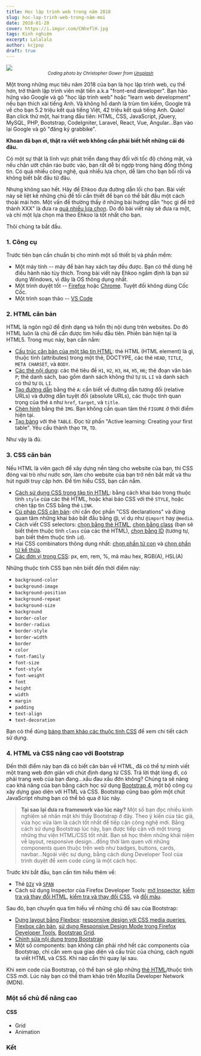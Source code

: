 ```yaml
---
title: Học lập trình web trong năm 2018
slug: hoc-lap-trinh-web-trong-năm-moi
date: 2018-01-20
cover: https://i.imgur.com/CNheflH.jpg
tags: Kinh nghiệm
excerpt: Lalalala
author: kcjpop
draft: true
---
```


![](https://i.imgur.com/CNheflH.jpg)
<small style="text-align: center; display: block">_Coding photo by Christopher Gower from [Unsplash](https://unsplash.com/photos/m_HRfLhgABo)_</small>

Một trong những mục tiêu năm 2018 của bạn là học lập trình web, cụ thể hơn, trở thành lập trình viên mặt tiền a.k.a "front-end developer". Bạn hào hứng vào Google và gõ "học lập trình web" hoặc "learn web development" nếu bạn thích xài tiếng Anh. Và không hổ danh là trùm tìm kiếm, Google trả về cho bạn 5.2 triệu kết quả tiếng Việt, 42 triệu kết quả tiếng Anh. Quào! Bạn click thử một, hai trang đầu tiên: HTML, CSS, JavaScript, jQuery, MySQL, PHP, Bootstrap, CodeIgniter, Laravel, React, Vue, Angular...Bạn vào lại Google và gõ "đăng ký grabbike".

**Khoan đã bạn ơi, thật ra viết web không cần phải biết hết những cái đó đâu.**

Có một sự thật là lĩnh vực phát triển đang thay đổi với tốc độ chóng mặt, và nếu chân ướt chân ráo bước vào, bạn rất dễ bị ngợp trong hàng đống thông tin. Có quá nhiều công nghệ, quá nhiều lựa chọn, dễ làm cho bạn bối rối và không biết bắt đầu từ đâu.

Nhưng không sao hết. Hãy để Ehkoo đưa đường dẫn lối cho bạn. Bài viết này sẽ liệt kê những chủ đề tối cần thiết để bạn có thể bắt đầu một cách thoải mái hơn. Một vấn đề thường thấy ở những bài hướng dẫn "học gì để trở thành XXX" là đưa ra [quá nhiều lựa chọn](https://en.wikipedia.org/wiki/Overchoice). Do đó bài viết này sẽ đưa ra một, và chỉ một lựa chọn mà theo Ehkoo là tốt nhất cho bạn.

Thôi chúng ta bắt đầu.

### 1. Công cụ

Trước tiên bạn cần chuẩn bị cho mình một số thiết bị và phần mềm:

- Một máy tính -- máy để bàn hay xách tay đều được. Bạn có thể dùng hệ điều hành nào tùy thích. Trong bài viết này Ehkoo ngầm định là bạn sử dụng Windows, vì đây là OS thông dụng nhất.
- Một trình duyệt tốt -- [Firefox](https://www.mozilla.org/en-US/firefox/new/) hoặc [Chrome](https://www.google.com/chrome/). Tuyệt đối không dùng Cốc Cốc.
- Một trình soạn thảo -- [VS Code](https://code.visualstudio.com/)

### 2. HTML căn bản

HTML là ngôn ngữ để định dạng và hiển thị nội dung trên websites. Do đó HTML luôn là chủ đề cần được tìm hiểu đầu tiên. Phiên bản hiện tại là HTML5. Trong mục này, bạn cần nắm:

- [Cấu trúc căn bản của một tập tin HTML](https://developer.mozilla.org/en-US/docs/Learn/HTML/Introduction_to_HTML/Getting_started): thẻ HTML (HTML element) là gì, thuộc tính (attributes) trong một thẻ, DOCTYPE, các thẻ `HEAD`, `TITLE`, `META CHARSET`, và `BODY`.
- [Các thẻ nội dung](https://developer.mozilla.org/en-US/docs/Learn/HTML/Introduction_to_HTML/HTML_text_fundamentals): các thẻ tiêu đề `H1`, `H2`, `H3`, `H4`, `H5`, `H6`; thẻ đoạn văn bản `P`; thẻ danh sách, bao gồm danh sách không thứ tự `UL` `LI` và danh sách có thứ tự `OL` `LI`.
- [Tạo đường dẫn](https://developer.mozilla.org/en-US/docs/Learn/HTML/Introduction_to_HTML/Creating_hyperlinks) bằng thẻ `A`: cần biết về đường dẫn tương đối (relative URLs) và đường dẫn tuyệt đối (absolute URLs), các thuộc tính quan trọng của thẻ `A` như `href`, `target`, và `title`.
- [Chèn hình](https://developer.mozilla.org/en-US/docs/Learn/HTML/Multimedia_and_embedding/Images_in_HTML) bằng thẻ `IMG`. Bạn không cần quan tâm thẻ `FIGURE` ở thời điểm hiện tại.
- [Tạo bảng](https://developer.mozilla.org/en-US/docs/Learn/HTML/Tables/Basics) với thẻ `TABLE`. Đọc từ phần "Active learning: Creating your first table". Yêu cầu thành thạo `TR`, `TD`.

Như vậy là đủ.

### 3. CSS căn bản

Nếu HTML là viên gạch để xây dựng nền tảng cho website của bạn, thì CSS đóng vai trò như nước sơn, làm cho website của bạn trở nên bắt mắt và thu hút người truy cập hơn. Để tìm hiểu CSS, bạn cần nắm.

- [Cách sử dụng CSS trong tập tin HTML](https://developer.mozilla.org/en-US/docs/Learn/CSS/Introduction_to_CSS/How_CSS_works): bằng cách khai báo trong thuộc tính `style` của các thẻ HTML, hoặc khai báo CSS với thẻ `STYLE`, hoặc chèn tập tin CSS bằng thẻ `LINK`.
- [Cú pháp CSS căn bản](https://developer.mozilla.org/en-US/docs/Learn/CSS/Introduction_to_CSS/Syntax): chỉ cần đọc phần "CSS declarations" và đừng quan tâm những khai báo bắt đầu bằng @, ví dụ như `@import` hay `@media`.
- Cách viết CSS selectors: [chọn bằng thẻ HTML](https://developer.mozilla.org/en-US/docs/Web/CSS/Type_selectors), [chọn bằng class](https://developer.mozilla.org/en-US/docs/Web/CSS/Class_selectors) (bạn sẽ biết thêm thuộc tính `class` của các thẻ HTML), [chọn bằng ID](https://developer.mozilla.org/en-US/docs/Web/CSS/ID_selectors) (tương tự, bạn biết thêm thuộc tính `id`).
- Hai CSS combinators thông dụng nhất: [chọn phần tử con](https://developer.mozilla.org/en-US/docs/Web/CSS/Child_selectors) và [chọn phần tử kế thừa](https://developer.mozilla.org/en-US/docs/Web/CSS/Descendant_selectors).
- [Các đơn vị trong CSS](https://developer.mozilla.org/en-US/docs/Learn/CSS/Introduction_to_CSS/Values_and_units): px, em, rem, %, mã màu hex, RGB(A), HSL(A)

Những thuộc tính CSS bạn nên biết đến thời điểm này:

- `background-color`
- `background-image`
- `background-position`
- `background-repeat`
- `background-size`
- `background`
- `border-color`
- `border-radius`
- `border-style`
- `border-width`
- `border`
- `color`
- `font-family`
- `font-size`
- `font-style`
- `font-weight`
- `font`
- `height`
- `width`
- `margin`
- `padding`
- `text-align`
- `text-decoration`

Bạn có thể dùng [bảng tham khảo các thuộc tính CSS](https://developer.mozilla.org/en-US/docs/Web/CSS/Reference) để xem chi tiết cách sử dụng.

### 4. HTML và CSS nâng cao với Bootstrap

Đến thời điểm này bạn đã có biết căn bản về HTML, đã có thể tự mình viết một trang web đơn giản với chút định dạng từ CSS. Trả lời thật lòng đi, có phải trang web của bạn đang...xấu đau xấu đớn không? Chúng ta sẽ nâng cao khả năng của bạn bằng cách học sử dụng [Bootstrap 4](http://getbootstrap.com/), một bộ công cụ xây dựng giao diện với HTML và CSS. Bootstrap cũng bao gồm một chút JavaScript nhưng bạn có thể bỏ qua ở lúc này.

> **Tại sao lại đưa ra framework vào lúc này?**
> Một số bạn đọc nhiều kinh nghiệm sẽ nhăn mặt khi thấy Bootstrap ở đây. Theo ý kiến của tác giả, vừa học vừa làm là cách tốt nhất để tiếp cận công nghệ mới. Bằng cách sử dụng Bootstrap lúc này, bạn được tiếp cận với một trong những thư viện HTML/CSS tốt nhất. Bạn sẽ học thêm những khái niệm về layout, responsive design...đồng thời làm quen với những components quen thuộc trên web như badges, buttons, cards, navbar...Ngoài việc sự dụng, bằng cách dùng Developer Tool của trình duyệt để xem code cũng là một cách học.

Trước khi bắt đầu, bạn cần tìm hiểu thêm về:

- Thẻ [`DIV`](https://developer.mozilla.org/en-US/docs/Web/HTML/Element/div) và [`SPAN`](https://developer.mozilla.org/en-US/docs/Web/HTML/Element/span)
- Cách sử dụng Inspector của Firefox Developer Tools: [mở Inspector](https://developer.mozilla.org/en-US/docs/Tools/Page_Inspector/How_to/Open_the_Inspector), [kiểm tra và thay đổi HTML](https://developer.mozilla.org/en-US/docs/Tools/Page_Inspector/How_to/Examine_and_edit_HTML), [kiểm tra và thay đổi CSS](https://developer.mozilla.org/en-US/docs/Tools/Page_Inspector/How_to/Examine_and_edit_CSS), và [đổi màu](https://developer.mozilla.org/en-US/docs/Tools/Page_Inspector/How_to/Inspect_and_select_colors).

Sau đó, bạn chuyển qua tìm hiểu về những chủ đề sau của Bootstrap:

- [Dựng layout bằng Flexbox](http://getbootstrap.com/docs/4.0/layout/overview/): [responsive design với CSS media queries](https://developer.mozilla.org/en-US/docs/Web/CSS/Media_Queries/Using_media_queries), [Flexbox căn bản](https://css-tricks.com/snippets/css/a-guide-to-flexbox), [sử dụng Responsive Design Mode trong Firefox Developer Tools](https://developer.mozilla.org/en-US/docs/Tools/Responsive_Design_Mode), [Bootstrap Grid](http://getbootstrap.com/docs/4.0/layout/grid/).
- [Chỉnh sửa nội dung trong Bootstrap](http://getbootstrap.com/docs/4.0/content/reboot/)
- Một số components: bạn không cần phải nhớ hết các components của Bootstrap, chỉ cần xem qua giao diện và cấu trúc của chúng, cách người ta viết HTML và CSS. Khi nào cần thì quay lại sau.

Khi xem code của Bootstrap, có thể bạn sẽ gặp những [thẻ HTML](https://developer.mozilla.org/en-US/docs/Web/HTML/Element)/thuộc tính CSS mới. Lúc này bạn có thể tham khảo trên Mozilla Developer Network (MDN).

### Một số chủ đề nâng cao

#### CSS

- Grid
- Animation

### Kết
